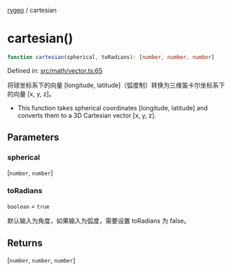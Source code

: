 [rvgeo](../index.md) / cartesian

# cartesian()

```ts
function cartesian(spherical, toRadians): [number, number, number]
```

Defined in: [src/math/vector.ts:65](https://github.com/pzq123456/RVGeo/blob/e727f6f6e310621d656b74948bed9956ff45a613/src/math/vector.ts#L65)

将球坐标系下的向量 [longitude, latitude]（弧度制）转换为三维笛卡尔坐标系下的向量 [x, y, z]。
- This function takes spherical coordinates [longitude, latitude] and converts them to a 3D Cartesian vector [x, y, z].

## Parameters

### spherical

\[`number`, `number`\]

### toRadians

`boolean` = `true`

默认输入为角度，如果输入为弧度，需要设置 toRadians 为 false。

## Returns

\[`number`, `number`, `number`\]

